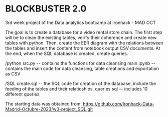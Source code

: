# BLOCKBUSTER 2.0
3rd week project of the Data analytics bootcamp at Ironhack - MAD OCT

The goal is to create a database for a video rental store chain.
The first step will be to clean the existing tables, verify their coherence and create new tables with python.
Then, create the EER diagram with the relations between the tables and insert the content from notebook output CSV documents.
At the end, when the SQL database is created, create queries.

/python 
    src.py -- contains the functions for data cleansing
    main.ipynb -- contains the main code for data cleansing, table creations and exportation as CSV

/SQL
    create.sql -- the SQL code for creation of the database, include the feeding of the tables and their relatioships.
    queries.sql -- includes 10 different queries


The starting data was obtained from:
https://github.com/Ironhack-Data-Madrid-Octubre-2023/w3-project_SQL.git